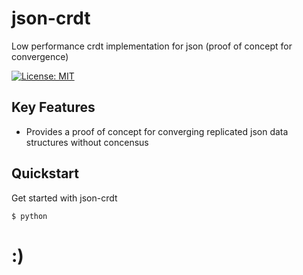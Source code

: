 # json-crdt 
Low performance crdt implementation for json (proof of concept for convergence)

[![License: MIT](https://img.shields.io/badge/License-MIT-yellow.svg)](https://opensource.org/licenses/MIT)

## Key Features
- Provides a proof of concept for converging replicated json data structures without concensus

## Quickstart
Get started with json-crdt
```
$ python
```

# :)
